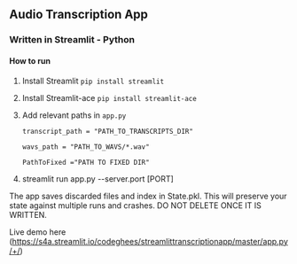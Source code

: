 ## Audio Transcription App 

### Written in Streamlit - Python

#### How to run

1. Install Streamlit `pip install streamlit`
2. Install Streamlit-ace `pip install streamlit-ace`
3. Add relevant paths in `app.py`

      `transcript_path = "PATH_TO_TRANSCRIPTS_DIR"`

      `wavs_path = "PATH_TO_WAVS/*.wav"`

      `PathToFixed ="PATH TO FIXED DIR"`
4. streamlit run app.py --server.port [PORT]

The app saves discarded files and index in State.pkl.
This will preserve your state against multiple runs and crashes.
DO NOT DELETE ONCE IT IS WRITTEN.

Live demo here (https://s4a.streamlit.io/codeghees/streamlittranscriptionapp/master/app.py/+/)

